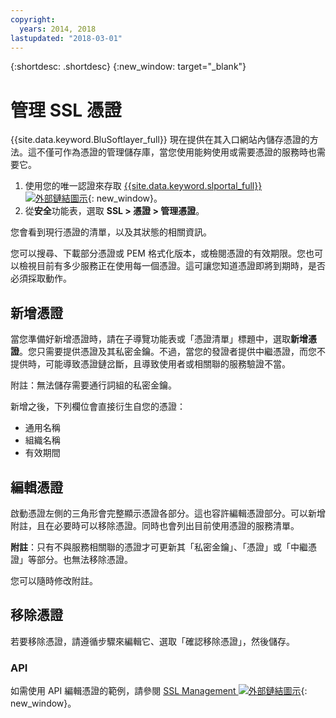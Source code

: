```yaml
---
copyright:
  years: 2014, 2018
lastupdated: "2018-03-01"
---
```


{:shortdesc: .shortdesc}
{:new_window: target="_blank"}

# 管理 SSL 憑證

{{site.data.keyword.BluSoftlayer_full}} 現在提供在其入口網站內儲存憑證的方法。這不僅可作為憑證的管理儲存庫，當您使用能夠使用或需要憑證的服務時也需要它。

1. 使用您的唯一認證來存取 [{{site.data.keyword.slportal_full}} ![外部鏈結圖示](../../icons/launch-glyph.svg "外部鏈結圖示")](https://control.softlayer.com/){: new_window}。
2. 從**安全**功能表，選取 **SSL > 憑證 > 管理憑證**。

您會看到現行憑證的清單，以及其狀態的相關資訊。

您可以搜尋、下載部分憑證或 PEM 格式化版本，或檢閱憑證的有效期限。您也可以檢視目前有多少服務正在使用每一個憑證。這可讓您知道憑證即將到期時，是否必須採取動作。

## 新增憑證

當您準備好新增憑證時，請在子導覽功能表或「憑證清單」標題中，選取**新增憑證**。您只需要提供憑證及其私密金鑰。不過，當您的發證者提供中繼憑證，而您不提供時，可能導致憑證鏈岔斷，且導致使用者或相關聯的服務驗證不當。

附註：無法儲存需要通行詞組的私密金鑰。

新增之後，下列欄位會直接衍生自您的憑證：

* 通用名稱
* 組織名稱
* 有效期間

## 編輯憑證

啟動憑證左側的三角形會完整顯示憑證各部分。這也容許編輯憑證部分。可以新增附註，且在必要時可以移除憑證。同時也會列出目前使用憑證的服務清單。

**附註**：只有不與服務相關聯的憑證才可更新其「私密金鑰」、「憑證」或「中繼憑證」等部分。也無法移除憑證。

您可以隨時修改附註。

## 移除憑證

若要移除憑證，請遵循步驟來編輯它、選取「確認移除憑證」，然後儲存。

### API

如需使用 API 編輯憑證的範例，請參閱 [SSL Management ![外部鏈結圖示](../../icons/launch-glyph.svg "外部鏈結圖示")](http://sldn.softlayer.com/article/ssl-management){: new_window}。 
